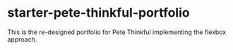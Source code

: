 # starter-pete-thinkful-portfolio
This is the re-designed portfolio for Pete Thinkful implementing the flexbox approach.
